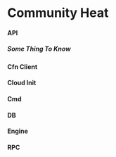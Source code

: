 # Community Heat

#### API

##### Some Thing To Know

#### Cfn Client

#### Cloud Init

#### Cmd

#### DB

#### Engine

#### RPC

